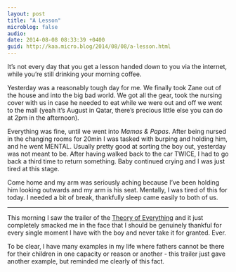 ```yaml
---
layout: post
title: "A Lesson"
microblog: false
audio: 
date: 2014-08-08 08:33:39 +0400
guid: http://kaa.micro.blog/2014/08/08/a-lesson.html
---
```

<p>It&rsquo;s not every day that you get a lesson handed down to you via the internet, while you&rsquo;re still drinking your morning coffee.</p>

<p>Yesterday was a reasonably tough day for me. We finally took Zane out of the house and into the big bad world. We got all the gear, took the nursing cover with us in case he needed to eat while we were out and off we went to the mall (yeah it&rsquo;s August in Qatar, there&rsquo;s precious little else you can do at 2pm in the afternoon).</p>

<p>Everything was fine, until we went into <em>Mamas &amp; Papas</em>. After being nursed in the changing rooms for 20min I was tasked with burping and holding him, and he went MENTAL. Usually pretty good at sorting the boy out, yesterday was not meant to be. After having walked back to the car TWICE,  I had to go back a third time to return something. Baby continued crying and I was just tired at this stage.</p>

<p>Come home and my arm was seriously aching because I&rsquo;ve been holding him looking outwards and my arm is his seat. Mentally, I was tired of this for today. I needed a bit of break, thankfully sleep came easily to both of us.</p>

<hr /><p>This morning I saw the trailer of the <a href="https://www.youtube.com/watch?v=74Cl_KOO-sE">Theory of Everything</a> and it just completely smacked me in the face that I should be genuinely thankful for every single moment I have with the boy and never take it for granted. Ever.</p>

<p>To be clear, I have many examples in my life where fathers cannot be there for their children in one capacity or reason or another - this trailer just gave another example, but reminded me clearly of this fact.</p>
